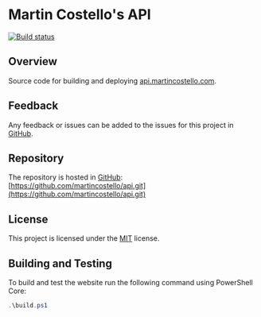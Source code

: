 # Martin Costello's API

[![Build status](https://github.com/martincostello/api/workflows/build/badge.svg?branch=main&event=push)](https://github.com/martincostello/api/actions?query=workflow%3Abuild+branch%3Amain+event%3Apush)

## Overview

Source code for building and deploying [api.martincostello.com](https://api.martincostello.com/).

## Feedback

Any feedback or issues can be added to the issues for this project in [GitHub](https://github.com/martincostello/api/issues).

## Repository

The repository is hosted in [GitHub](https://github.com/martincostello/api): [https://github.com/martincostello/api.git](https://github.com/martincostello/api.git)

## License

This project is licensed under the [MIT](https://github.com/martincostello/api/blob/main/LICENSE) license.

## Building and Testing

To build and test the website run the following command using PowerShell Core:

```powershell
.\build.ps1
```
